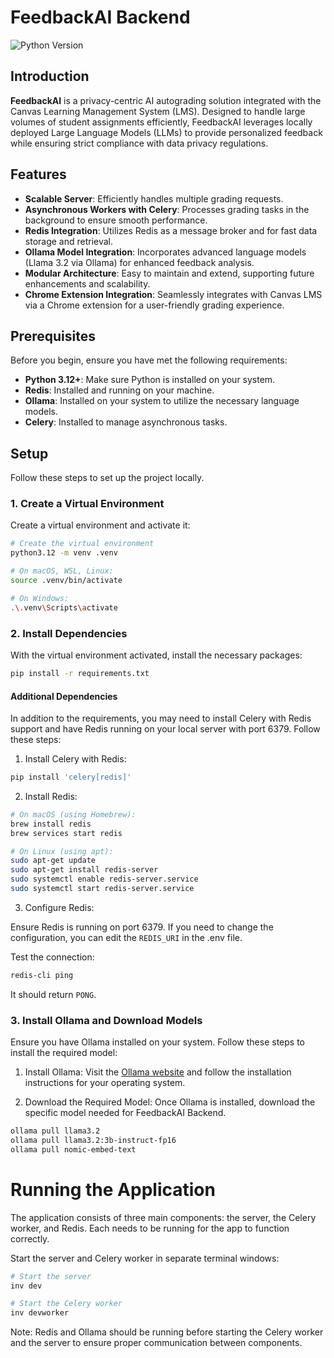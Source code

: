 # FeedbackAI Backend

![Python Version](https://img.shields.io/badge/python-3.12%2B-blue.svg)

## Introduction

**FeedbackAI** is a privacy-centric AI autograding solution integrated with the Canvas Learning Management System (LMS). Designed to handle large volumes of student assignments efficiently, FeedbackAI leverages locally deployed Large Language Models (LLMs) to provide personalized feedback while ensuring strict compliance with data privacy regulations.

## Features

- **Scalable Server**: Efficiently handles multiple grading requests.
- **Asynchronous Workers with Celery**: Processes grading tasks in the background to ensure smooth performance.
- **Redis Integration**: Utilizes Redis as a message broker and for fast data storage and retrieval.
- **Ollama Model Integration**: Incorporates advanced language models (Llama 3.2 via Ollama) for enhanced feedback analysis.
- **Modular Architecture**: Easy to maintain and extend, supporting future enhancements and scalability.
- **Chrome Extension Integration**: Seamlessly integrates with Canvas LMS via a Chrome extension for a user-friendly grading experience.

## Prerequisites

Before you begin, ensure you have met the following requirements:

- **Python 3.12+**: Make sure Python is installed on your system.
- **Redis**: Installed and running on your machine.
- **Ollama**: Installed on your system to utilize the necessary language models.
- **Celery**: Installed to manage asynchronous tasks.

## Setup

Follow these steps to set up the project locally.

### 1. Create a Virtual Environment

Create a virtual environment and activate it:

```bash
# Create the virtual environment
python3.12 -m venv .venv

# On macOS, WSL, Linux:
source .venv/bin/activate

# On Windows:
.\.venv\Scripts\activate
```

### 2. Install Dependencies

With the virtual environment activated, install the necessary packages:

```bash
pip install -r requirements.txt
```

#### Additional Dependencies

In addition to the requirements, you may need to install Celery with Redis support and have Redis running on your local server with port 6379. Follow these steps:

1. Install Celery with Redis:

```bash
pip install 'celery[redis]'
```

2. Install Redis:

```bash
# On macOS (using Homebrew):
brew install redis
brew services start redis

# On Linux (using apt):
sudo apt-get update
sudo apt-get install redis-server
sudo systemctl enable redis-server.service
sudo systemctl start redis-server.service
```

3. Configure Redis:

Ensure Redis is running on port 6379. If you need to change the configuration, you can edit the `REDIS_URI` in the .env file.

Test the connection:

```bash
redis-cli ping
```

It should return `PONG`.

### 3. Install Ollama and Download Models

Ensure you have Ollama installed on your system. Follow these steps to install the required model:

1. Install Ollama:
   Visit the [Ollama website](https://ollama.ai/) and follow the installation instructions for your operating system.

2. Download the Required Model:
   Once Ollama is installed, download the specific model needed for FeedbackAI Backend.

```bash
ollama pull llama3.2
ollama pull llama3.2:3b-instruct-fp16
ollama pull nomic-embed-text
```

# Running the Application

The application consists of three main components: the server, the Celery worker, and Redis. Each needs to be running for the app to function correctly.

Start the server and Celery worker in separate terminal windows:

```bash
# Start the server
inv dev

# Start the Celery worker
inv devworker
```

Note: Redis and Ollama should be running before starting the Celery worker and the server to ensure proper communication between components.

